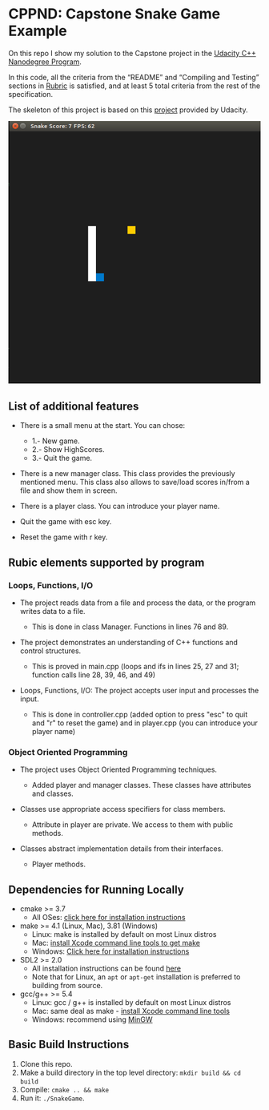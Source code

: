# CPPND: Capstone Snake Game Example

On this repo I show my solution to the Capstone project in the [Udacity C++ Nanodegree Program](https://www.udacity.com/course/c-plus-plus-nanodegree--nd213). 

In this code, all the criteria from the “README” and “Compiling and Testing” sections in [Rubric](https://review.udacity.com/#!/rubrics/2533/view) is satisfied, and at least 5 total criteria from the rest of the specification.

The skeleton of this project is based on this [project](https://github.com/udacity/CppND-Capstone-Snake-Game) provided by Udacity.


<img src="snake_game.gif"/>

## List of additional features

* There is a small menu at the start. You can chose:
  - 1.- New game.
  - 2.- Show HighScores.
  - 3.- Quit the game.

* There is a new manager class. This class provides the previously mentioned menu. This class also allows to save/load scores in/from a file and show them in screen.
* There is a player class. You can introduce your player name.

* Quit the game with esc key.
* Reset the game with r key.

## Rubic elements supported by program

### Loops, Functions, I/O
- The project reads data from a file and process the data, or the program writes data to a file.

  - This is done in class Manager. Functions in lines 76 and 89.

- The project demonstrates an understanding of C++ functions and control structures.

  - This is proved in main.cpp (loops and ifs in lines 25, 27 and 31; function calls line 28, 39, 46, and 49)

- Loops, Functions, I/O: The project accepts user input and processes the input.

  - This is done in controller.cpp (added option to press "esc" to quit and "r" to reset the game) and in player.cpp (you can introduce your player name)

### Object Oriented Programming

 - The project uses Object Oriented Programming techniques.
  
   - Added player and manager classes. These classes have attributes and classes.
 - Classes use appropriate access specifiers for class members.
   - Attribute in player are private. We access to them with public methods.
 - Classes abstract implementation details from their interfaces.
   - Player methods.




## Dependencies for Running Locally
* cmake >= 3.7
  * All OSes: [click here for installation instructions](https://cmake.org/install/)
* make >= 4.1 (Linux, Mac), 3.81 (Windows)
  * Linux: make is installed by default on most Linux distros
  * Mac: [install Xcode command line tools to get make](https://developer.apple.com/xcode/features/)
  * Windows: [Click here for installation instructions](http://gnuwin32.sourceforge.net/packages/make.htm)
* SDL2 >= 2.0
  * All installation instructions can be found [here](https://wiki.libsdl.org/Installation)
  * Note that for Linux, an `apt` or `apt-get` installation is preferred to building from source.
* gcc/g++ >= 5.4
  * Linux: gcc / g++ is installed by default on most Linux distros
  * Mac: same deal as make - [install Xcode command line tools](https://developer.apple.com/xcode/features/)
  * Windows: recommend using [MinGW](http://www.mingw.org/)

## Basic Build Instructions

1. Clone this repo.
2. Make a build directory in the top level directory: `mkdir build && cd build`
3. Compile: `cmake .. && make`
4. Run it: `./SnakeGame`.